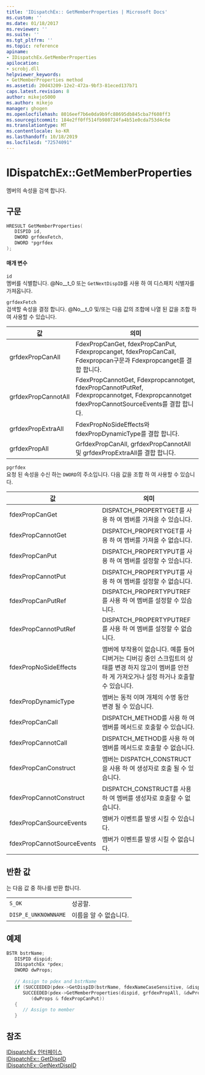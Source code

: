 ```yaml
---
title: 'IDispatchEx:: GetMemberProperties | Microsoft Docs'
ms.custom: ''
ms.date: 01/18/2017
ms.reviewer: ''
ms.suite: ''
ms.tgt_pltfrm: ''
ms.topic: reference
apiname:
- IDispatchEx.GetMemberProperties
apilocation:
- scrobj.dll
helpviewer_keywords:
- GetMemberProperties method
ms.assetid: 20d43209-12e2-472a-9bf3-81eced137b71
caps.latest.revision: 8
author: mikejo5000
ms.author: mikejo
manager: ghogen
ms.openlocfilehash: 8016eef7b6e0da9b9fc88695db845cba7f608ff3
ms.sourcegitcommit: 184e2ff0ff514fb980724fa4b51e0cda753d4c6e
ms.translationtype: MT
ms.contentlocale: ko-KR
ms.lasthandoff: 10/18/2019
ms.locfileid: "72574091"
---
```

# <a name="idispatchexgetmemberproperties"></a>IDispatchEx::GetMemberProperties
멤버의 속성을 검색 합니다.  
  
## <a name="syntax"></a>구문  
  
```cpp
HRESULT GetMemberProperties(  
   DISPID id,  
   DWORD grfdexFetch,  
   DWORD *pgrfdex  
);  
```  
  
#### <a name="parameters"></a>매개 변수  
 `id`  
 멤버를 식별합니다. @No__t_0 또는 `GetNextDispID`를 사용 하 여 디스패치 식별자를 가져옵니다.  
  
 `grfdexFetch`  
 검색할 속성을 결정 합니다. @No__t_0 및/또는 다음 값의 조합에 나열 된 값을 조합 하 여 사용할 수 있습니다.  
  
|값|의미|  
|-----------|-------------|  
|grfdexPropCanAll|FdexPropCanGet, fdexPropCanPut, Fdexpropcanget, fdexPropCanCall, Fdexpropcan구문과 Fdexpropcanget를 결합 합니다.|  
|grfdexPropCannotAll|FdexPropCannotGet, Fdexpropcannotget, fdexPropCannotPutRef, Fdexpropcannotget, Fdexpropcannotget fdexPropCannotSourceEvents를 결합 합니다.|  
|grfdexPropExtraAll|FdexPropNoSideEffects와 fdexPropDynamicType를 결합 합니다.|  
|grfdexPropAll|GrfdexPropCanAll, grfdexPropCannotAll 및 grfdexPropExtraAll를 결합 합니다.|  
  
 `pgrfdex`  
 요청 된 속성을 수신 하는 `DWORD`의 주소입니다. 다음 값을 조합 하 여 사용할 수 있습니다.  
  
|값|의미|  
|-----------|-------------|  
|fdexPropCanGet|DISPATCH_PROPERTYGET를 사용 하 여 멤버를 가져올 수 있습니다.|  
|fdexPropCannotGet|DISPATCH_PROPERTYGET를 사용 하 여 멤버를 가져올 수 없습니다.|  
|fdexPropCanPut|DISPATCH_PROPERTYPUT를 사용 하 여 멤버를 설정할 수 있습니다.|  
|fdexPropCannotPut|DISPATCH_PROPERTYPUT를 사용 하 여 멤버를 설정할 수 없습니다.|  
|fdexPropCanPutRef|DISPATCH_PROPERTYPUTREF를 사용 하 여 멤버를 설정할 수 있습니다.|  
|fdexPropCannotPutRef|DISPATCH_PROPERTYPUTREF를 사용 하 여 멤버를 설정할 수 없습니다.|  
|fdexPropNoSideEffects|멤버에 부작용이 없습니다. 예를 들어 디버거는 디버깅 중인 스크립트의 상태를 변경 하지 않고이 멤버를 안전 하 게 가져오거나 설정 하거나 호출할 수 있습니다.|  
|fdexPropDynamicType|멤버는 동적 이며 개체의 수명 동안 변경 될 수 있습니다.|  
|fdexPropCanCall|DISPATCH_METHOD를 사용 하 여 멤버를 메서드로 호출할 수 있습니다.|  
|fdexPropCannotCall|DISPATCH_METHOD를 사용 하 여 멤버를 메서드로 호출할 수 없습니다.|  
|fdexPropCanConstruct|멤버는 DISPATCH_CONSTRUCT을 사용 하 여 생성자로 호출 될 수 있습니다.|  
|fdexPropCannotConstruct|DISPATCH_CONSTRUCT를 사용 하 여 멤버를 생성자로 호출할 수 없습니다.|  
|fdexPropCanSourceEvents|멤버가 이벤트를 발생 시킬 수 있습니다.|  
|fdexPropCannotSourceEvents|멤버가 이벤트를 발생 시킬 수 없습니다.|  
  
## <a name="return-value"></a>반환 값  
 는 다음 값 중 하나를 반환 합니다.  
  
|||  
|-|-|  
|`S_OK`|성공할.|  
|`DISP_E_UNKNOWNNAME`|이름을 알 수 없습니다.|  
  
## <a name="example"></a>예제  
  
```cpp
BSTR bstrName;  
   DISPID dispid;  
   IDispatchEx *pdex;   
   DWORD dwProps;  
  
   // Assign to pdex and bstrName  
   if (SUCCEEDED(pdex->GetDispID(bstrName, fdexNameCaseSensitive, &dispid)) &&  
      SUCCEEDED(pdex->GetMemberProperties(dispid, grfdexPropAll, &dwProps)) &&  
         (dwProps & fdexPropCanPut))  
   {  
      // Assign to member  
   }  
```  
  
## <a name="see-also"></a>참조  
 [IDispatchEx 인터페이스](../../winscript/reference/idispatchex-interface.md)    
 [IDispatchEx:: GetDispID](../../winscript/reference/idispatchex-getdispid.md)    
 [IDispatchEx::GetNextDispID](../../winscript/reference/idispatchex-getnextdispid.md)